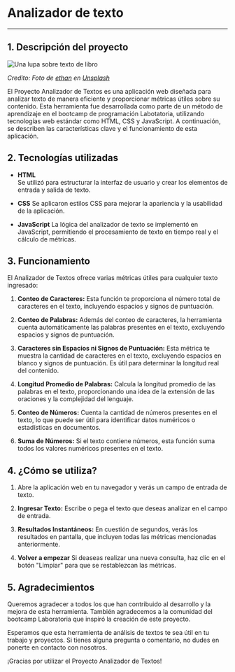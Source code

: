 # Analizador de texto

***

## 1. Descripción del proyecto

![Una lupa sobre texto de libro](https://github.com/Laboratoria/bootcamp/assets/92090/2b45f653-69a5-4282-a65c-d34125c36113)

_Credito: Foto de [ethan](https://unsplash.com/fr/@andallthings?utm_source=unsplash&utm_medium=referral&utm_content=creditCopyText)_
_en [Unsplash](https://unsplash.com/es/fotos/72NpWZJOskU?utm_source=unsplash&utm_medium=referral&utm_content=creditCopyText)_

El Proyecto Analizador de Textos es una aplicación web diseñada para analizar texto de manera eficiente y proporcionar métricas útiles sobre su contenido. Esta herramienta fue desarrollada como parte de un método de aprendizaje en el bootcamp de programación Labotatoria, utilizando tecnologías web estándar como HTML, CSS y JavaScript. A continuación, se describen las características clave y el funcionamiento de esta aplicación.

## 2. Tecnologías utilizadas

* **HTML**  
Se utilizó para estructurar la interfaz de usuario y crear los elementos de entrada y salida de texto.

* **CSS**
Se aplicaron estilos CSS para mejorar la apariencia y la usabilidad de la aplicación.

* **JavaScript**
La lógica del analizador de texto se implementó en JavaScript, permitiendo el procesamiento de texto en tiempo real y el cálculo de métricas.

## 3. Funcionamiento

El Analizador de Textos ofrece varias métricas útiles para cualquier texto ingresado:

1. **Conteo de Caracteres:** Esta función te proporciona el número total de caracteres en el texto, incluyendo espacios y signos de puntuación.

2. **Conteo de Palabras:** Además del conteo de caracteres, la herramienta cuenta automáticamente las palabras presentes en el texto, excluyendo espacios y signos de puntuación.

3. **Caracteres sin Espacios ni Signos de Puntuación:** Esta métrica te muestra la cantidad de caracteres en el texto, excluyendo espacios en blanco y signos de puntuación. Es útil para determinar la longitud real del contenido.

4. **Longitud Promedio de Palabras:** Calcula la longitud promedio de las palabras en el texto, proporcionando una idea de la extensión de las oraciones y la complejidad del lenguaje.

5. **Conteo de Números:** Cuenta la cantidad de números presentes en el texto, lo que puede ser útil para identificar datos numéricos o estadísticas en documentos.

6. **Suma de Números:** Si el texto contiene números, esta función suma todos los valores numéricos presentes en el texto.

## 4. ¿Cómo se utiliza?

1. Abre la aplicación web en tu navegador y verás un campo de entrada de texto.

2. **Ingresar Texto:** Escribe o pega el texto que deseas analizar en el campo de entrada.

3. **Resultados Instantáneos:** En cuestión de segundos, verás los resultados en pantalla, que incluyen todas las métricas mencionadas anteriormente.

4. **Volver a empezar** Si deaseas realizar una nueva consulta, haz clic en el botón "Limpiar" para que se restablezcan las métricas.

## 5. Agradecimientos

Queremos agradecer a todos los que han contribuido al desarrollo y la mejora de esta herramienta. También agradecemos a la comunidad del bootcamp Laboratoria que inspiró la creación de este proyecto.

Esperamos que esta herramienta de análisis de textos te sea útil en tu trabajo y proyectos. Si tienes alguna pregunta o comentario, no dudes en ponerte en contacto con nosotros.

¡Gracias por utilizar el Proyecto Analizador de Textos!





[#3-Funcionamiento]: #3-resumen-del-proyecto
[#1-Descripción del proyecto]: #1-consideraciones-generales
[#2-Tecnologías utilizadas]: #2-preámbulo
[#4-¿Cómo se utiliza?]: #4-funcionalidades
[#5-Agradecimientos]: #5-boilerplate
